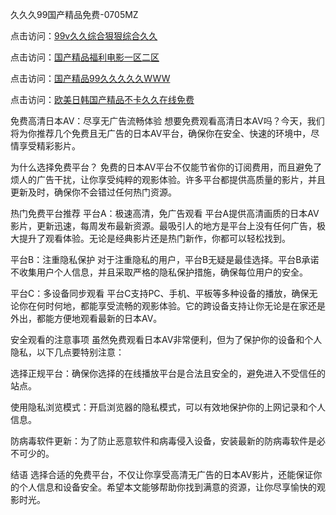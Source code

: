 
久久久99国产精品免费-0705MZ

点击访问：<a href="https://heiliaowzu4ur.pages.dev">99v久久综合狠狠综合久久</a>

点击访问：<a href="https://heiliaozj3tjd.pages.dev">国产精品福利电影一区二区</a>

点击访问：<a href="https://heiliaoe8ajia.pages.dev">国产精品99久久久久久WWW</a>

点击访问：<a href="https://heiliaoxqkkct.pages.dev">欧美日韩国产精品不卡久久在线免费</a>



免费高清日本AV：尽享无广告流畅体验
想要免费观看高清日本AV吗？今天，我们将为你推荐几个免费且无广告的日本AV平台，确保你在安全、快速的环境中，尽情享受精彩影片。

为什么选择免费平台？
免费的日本AV平台不仅能节省你的订阅费用，而且避免了烦人的广告干扰，让你享受纯粹的观影体验。许多平台都提供高质量的影片，并且更新及时，确保你不会错过任何热门资源。

热门免费平台推荐
平台A：极速高清，免广告观看
平台A提供高清画质的日本AV影片，更新迅速，每周发布最新资源。最吸引人的地方是平台上没有任何广告，极大提升了观看体验。无论是经典影片还是热门新作，你都可以轻松找到。

平台B：注重隐私保护
对于注重隐私的用户，平台B无疑是最佳选择。平台B承诺不收集用户个人信息，并且采取严格的隐私保护措施，确保每位用户的安全。

平台C：多设备同步观看
平台C支持PC、手机、平板等多种设备的播放，确保无论你在何时何地，都能享受流畅的观影体验。它的跨设备支持让你无论是在家还是外出，都能方便地观看最新的日本AV。

安全观看的注意事项
虽然免费观看日本AV非常便利，但为了保护你的设备和个人隐私，以下几点要特别注意：

选择正规平台：确保你选择的在线播放平台是合法且安全的，避免进入不受信任的站点。

使用隐私浏览模式：开启浏览器的隐私模式，可以有效地保护你的上网记录和个人信息。

防病毒软件更新：为了防止恶意软件和病毒侵入设备，安装最新的防病毒软件是必不可少的。

结语
选择合适的免费平台，不仅让你享受高清无广告的日本AV影片，还能保证你的个人信息和设备安全。希望本文能够帮助你找到满意的资源，让你尽享愉快的观影时光。





<span style="display:none;">[Canonical link](  ）</span>
